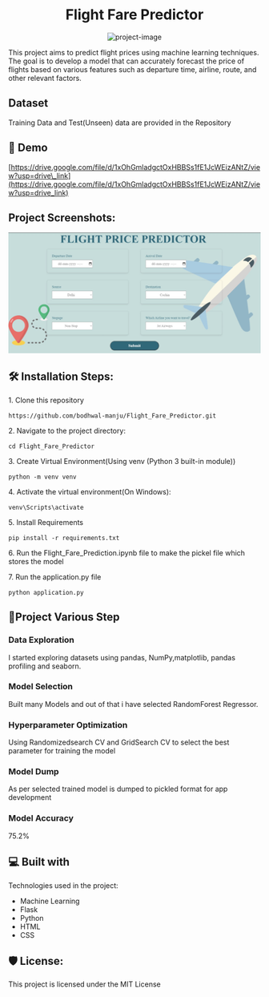 
<h1 align="center" id="title">Flight Fare Predictor</h1>

<p align="center"><img src="https://socialify.git.ci/bodhwal-manju/Flight_Fare_Predictor/image?language=1&amp;owner=1&amp;name=1&amp;stargazers=1&amp;theme=Light" alt="project-image"></p>

This project aims to predict flight prices using machine learning techniques. The goal is to develop a model that can accurately forecast the price of flights based on various features such as departure time, airline, route, and other relevant factors.

<h2>Dataset</h2>
Training Data and Test(Unseen) data are provided in the Repository

<h2>🚀 Demo</h2>

[https://drive.google.com/file/d/1xOhGmladgctOxHBBSs1fE1JcWEizANtZ/view?usp=drive\_link](https://drive.google.com/file/d/1xOhGmladgctOxHBBSs1fE1JcWEizANtZ/view?usp=drive_link)

<h2>Project Screenshots:</h2>

<img src="project_photos/WhatsApp Image 2024-02-07 at 17.31.47_c98e8628.jpg" alt="project-screenshot"/>


<h2>🛠️ Installation Steps:</h2>

<p>1. Clone this repository</p>

```
https://github.com/bodhwal-manju/Flight_Fare_Predictor.git
```

<p>2. Navigate to the project directory:</p>

```
cd Flight_Fare_Predictor
```

<p>3. Create Virtual Environment(Using venv (Python 3 built-in module))</p>

```
python -m venv venv
```

<p>4. Activate the virtual environment(On Windows):</p>

```
venv\Scripts\activate
```

<p>5. Install Requirements</p>

```
pip install -r requirements.txt
```

<p>6. Run the Flight_Fare_Prediction.ipynb file to make the pickel file which stores the model</p>

<p>7. Run the application.py file</p>

```
python application.py
```

## 🧐Project Various Step

### Data Exploration
I started exploring datasets using pandas, NumPy,matplotlib, pandas profiling and seaborn.

### Model Selection
Built many Models and out of that i have selected RandomForest Regressor.

### Hyperparameter Optimization
Using Randomizedsearch CV and GridSearch CV to select the best parameter for training the model

### Model Dump
As per selected trained model is dumped to pickled format for app development

### Model Accuracy 
75.2%


<h2>💻 Built with</h2>

Technologies used in the project:

*   Machine Learning
*   Flask
*   Python
*   HTML
*   CSS









<h2>🛡️ License:</h2>

This project is licensed under the MIT License
